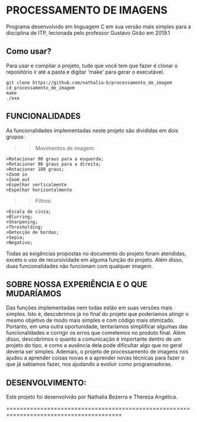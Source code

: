 # PROCESSAMENTO DE IMAGENS

Programa desenvolvido em linguagem C em sua versão mais simples para a disciplina de ITP, lecionada pelo professor Gustavo Girão em 2019.1

## Como usar?
Para usar e compilar o projeto, tudo que você tem que fazer é clonar o repositório ir até a pasta e digitar 'make' para gerar o executável.

```
git clone https://github.com/nathalia-b/processamento_de_imagem
cd processamento_de_imagem
make
./exe
```

## FUNCIONALIDADES
As funcionalidades implementadas neste projeto são divididas em dois grupos:

>> Movimentos de imagem:

	>Rotacionar 90 graus para a esquerda;
	>Rotacionar 90 graus para a direita;
	>Rotacionar 180 graus; 
	>Zoom in
	>Zoom out
	>Espelhar verticalmente
	>Espelhar horizontalmente
	

>> Filtros: 

	>Escala de cinza; 
	>Blurring; 
	>Sharpening; 
	>Thresholding; 
	>Detecção de bordas; 
	>Sepia; 
	>Negativo; 

Todas as exigências propostas no documento do projeto foram atendidas, 
exceto o uso de recursividade em alguma função do projeto. 
Além disso, duas funcionalidades não funcionam com qualquer imagem.

## SOBRE NOSSA EXPERIÊNCIA E O QUE MUDARÍAMOS

Das funções implementadas nem todas estão em suas versões mais simples. Isto é, descobrimos já no final do projeto que poderíamos atingir o mesmo objetivo de modo mais simples e com código mais otimizado. Portanto, em uma outra oportunidade, tentaríamos simplificar algumas das funcionalidades e corrigir os erros que cometemos no produto final. Além disso, descobrimos o quanto a comunicação é importante dentro de um projeto do tipo, e como a ausência dela pode dificultar algo que no geral deveria ser simples. Ademais, o projeto de processamento de imagens nos ajudou a aprender coisas novas e a aprender novas técnicas para fazer o que já sabíamos fazer, nos ajudando a evoluir como programadoras. 

## DESENVOLVIMENTO:

Este projeto foi desenvolvido por Nathalia Bezerra e Thereza Angélica.


========================================================================================
